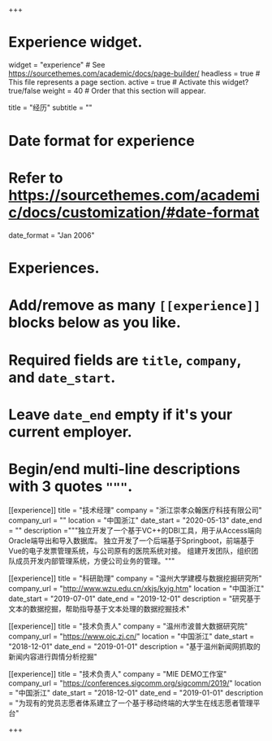 +++
# Experience widget.
widget = "experience"  # See https://sourcethemes.com/academic/docs/page-builder/
headless = true  # This file represents a page section.
active = true  # Activate this widget? true/false
weight = 40  # Order that this section will appear.

title = "经历"
subtitle = ""

# Date format for experience
#   Refer to https://sourcethemes.com/academic/docs/customization/#date-format
date_format = "Jan 2006"

# Experiences.
#   Add/remove as many `[[experience]]` blocks below as you like.
#   Required fields are `title`, `company`, and `date_start`.
#   Leave `date_end` empty if it's your current employer.
#   Begin/end multi-line descriptions with 3 quotes `"""`.

[[experience]]
  title = "技术经理"
  company = "浙江崇孝众翰医疗科技有限公司"
  company_url = ""
  location = "中国浙江"
  date_start = "2020-05-13"
  date_end = ""
  description ="""独立开发了一个基于VC++的DBI工具，用于从Access端向Oracle端导出和导入数据库。
 独立开发了一个后端基于Springboot，前端基于Vue的电子发票管理系统，与公司原有的医院系统对接。
 组建开发团队，组织团队成员开发内部管理系统，方便公司业务的管理。"""


[[experience]]
  title = "科研助理"
  company = "温州大学建模与数据挖掘研究所"
  company_url = "http://www.wzu.edu.cn/xkjs/kyjg.htm"
  location = "中国浙江"
  date_start = "2019-07-01"
  date_end = "2019-12-01"
  description = "研究基于文本的数据挖掘，帮助指导基于文本处理的数据挖掘技术"



[[experience]]
  title = "技术负责人"
  company = "温州市波普大数据研究院"
  company_url = "https://www.ojc.zj.cn/"
  location = "中国浙江"
  date_start = "2018-12-01"
  date_end = "2019-01-01"
  description = "基于温州新闻网抓取的新闻内容进行舆情分析挖掘"



[[experience]]
  title = "技术负责人"
  company = "MIE DEMO工作室"
  company_url = "https://conferences.sigcomm.org/sigcomm/2019/"
  location = "中国浙江"
  date_start = "2018-12-01"
  date_end = "2019-01-01"
  description = "为现有的党员志愿者体系建立了一个基于移动终端的大学生在线志愿者管理平台"






+++
